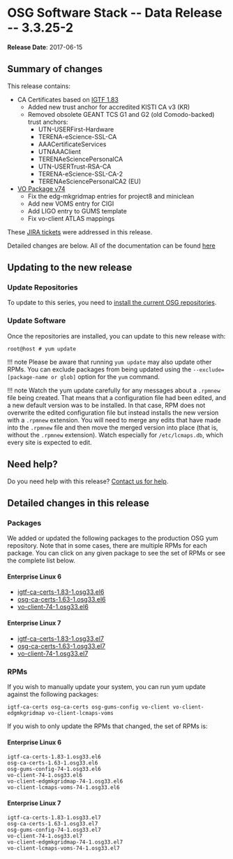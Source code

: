 OSG Software Stack -- Data Release -- 3.3.25-2
==============================================

**Release Date**: 2017-06-15

Summary of changes
------------------

This release contains:

-   CA Certificates based on [IGTF 1.83](http://dist.eugridpma.info/distribution/igtf/current/CHANGES)
    -   Added new trust anchor for accredited KISTI CA v3 (KR)
    -   Removed obsolete GEANT TCS G1 and G2 (old Comodo-backed) trust anchors:
        -   UTN-USERFirst-Hardware
        -   TERENA-eScience-SSL-CA
        -   AAACertificateServices
        -   UTNAAAClient
        -   TERENAeSciencePersonalCA
        -   UTN-USERTrust-RSA-CA
        -   TERENA-eScience-SSL-CA-2
        -   TERENAeSciencePersonalCA2 (EU)
-   [VO Package v74](https://github.com/opensciencegrid/osg-vo-config/releases/tag/release-74)
    -   Fix the edg-mkgridmap entries for project8 and miniclean
    -   Add new VOMS entry for CIGI
    -   Add LIGO entry to GUMS template
    -   Fix vo-client ATLAS mappings

These [JIRA tickets](https://jira.opensciencegrid.org/issues/?jql=project%20%3D%20SOFTWARE%20AND%20fixVersion%20%3D%203.3.25-2%20ORDER%20BY%20priority%20DESC%2C%20key%20DESC) were addressed in this release.

Detailed changes are below. All of the documentation can be found [here](../../)

Updating to the new release
---------------------------

### Update Repositories

To update to this series, you need to [install the current OSG repositories](../../common/yum#install-osg-repositories).

### Update Software

Once the repositories are installed, you can update to this new release with:

``` console
root@host # yum update
```

!!! note
    Please be aware that running `yum update` may also update other RPMs. You can exclude packages from being updated using the `--exclude=[package-name or glob]` option for the `yum` command.

!!! note
    Watch the yum update carefully for any messages about a `.rpmnew` file being created. That means that a configuration file had been edited, and a new default version was to be installed. In that case, RPM does not overwrite the edited configuration file but instead installs the new version with a `.rpmnew` extension. You will need to merge any edits that have made into the `.rpmnew` file and then move the merged version into place (that is, without the `.rpmnew` extension). Watch especially for `/etc/lcmaps.db`, which every site is expected to edit.

Need help?
----------

Do you need help with this release? [Contact us for help](../../common/help).

Detailed changes in this release
--------------------------------

### Packages

We added or updated the following packages to the production OSG yum repository. Note that in some cases, there are multiple RPMs for each package. You can click on any given package to see the set of RPMs or see the complete list below.

#### Enterprise Linux 6

-   [igtf-ca-certs-1.83-1.osg33.el6](https://koji.chtc.wisc.edu/koji/search?match=glob&type=build&terms=igtf-ca-certs-1.83-1.osg33.el6)
-   [osg-ca-certs-1.63-1.osg33.el6](https://koji.chtc.wisc.edu/koji/search?match=glob&type=build&terms=osg-ca-certs-1.63-1.osg33.el6)
-   [vo-client-74-1.osg33.el6](https://koji.chtc.wisc.edu/koji/search?match=glob&type=build&terms=vo-client-74-1.osg33.el6)

#### Enterprise Linux 7

-   [igtf-ca-certs-1.83-1.osg33.el7](https://koji.chtc.wisc.edu/koji/search?match=glob&type=build&terms=igtf-ca-certs-1.83-1.osg33.el7)
-   [osg-ca-certs-1.63-1.osg33.el7](https://koji.chtc.wisc.edu/koji/search?match=glob&type=build&terms=osg-ca-certs-1.63-1.osg33.el7)
-   [vo-client-74-1.osg33.el7](https://koji.chtc.wisc.edu/koji/search?match=glob&type=build&terms=vo-client-74-1.osg33.el7)

### RPMs

If you wish to manually update your system, you can run yum update against the following packages:

    igtf-ca-certs osg-ca-certs osg-gums-config vo-client vo-client-edgmkgridmap vo-client-lcmaps-voms

If you wish to only update the RPMs that changed, the set of RPMs is:

#### Enterprise Linux 6

``` file
igtf-ca-certs-1.83-1.osg33.el6
osg-ca-certs-1.63-1.osg33.el6
osg-gums-config-74-1.osg33.el6
vo-client-74-1.osg33.el6
vo-client-edgmkgridmap-74-1.osg33.el6
vo-client-lcmaps-voms-74-1.osg33.el6
```

#### Enterprise Linux 7

``` file
igtf-ca-certs-1.83-1.osg33.el7
osg-ca-certs-1.63-1.osg33.el7
osg-gums-config-74-1.osg33.el7
vo-client-74-1.osg33.el7
vo-client-edgmkgridmap-74-1.osg33.el7
vo-client-lcmaps-voms-74-1.osg33.el7
```

